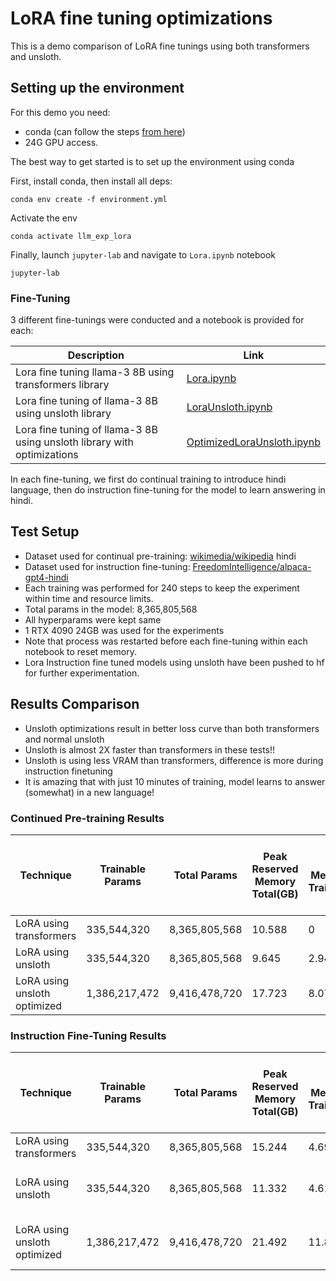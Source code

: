 # LoRA fine tuning optimizations

This is a demo comparison of LoRA fine tunings using both transformers and unsloth.


## Setting up the environment

For this demo you need:
- conda (can follow the steps [from here](https://docs.conda.io/projects/conda/en/latest/user-guide/install/index.html))
- 24G GPU access.

The best way to get started is to set up the environment using conda

First, install conda, then install all deps:

```
conda env create -f environment.yml
```

Activate the env

```
conda activate llm_exp_lora
```

Finally, launch ```jupyter-lab``` and navigate to ```Lora.ipynb``` notebook

```
jupyter-lab
```

### Fine-Tuning

3 different fine-tunings were conducted and a notebook is provided for each:

|Description|Link|
|-----------|----|
|Lora fine tuning llama-3 8B using transformers library|[Lora.ipynb](./Lora.ipynb)|
|Lora fine tuning of llama-3 8B using unsloth library |[LoraUnsloth.ipynb](./LoraUnsloth.ipynb)|
|Lora fine tuning of llama-3 8B using unsloth library with optimizations|[OptimizedLoraUnsloth.ipynb](./OptimizedLoraUnsloth.ipynb)|

In each fine-tuning, we first do continual training to introduce hindi language, then do instruction fine-tuning for the model to learn answering in hindi.

## Test Setup

- Dataset used for continual pre-training: [wikimedia/wikipedia](https://huggingface.co/datasets/wikimedia/wikipedia) hindi
- Dataset used for instruction fine-tuning: [FreedomIntelligence/alpaca-gpt4-hindi](https://huggingface.co/datasets/FreedomIntelligence/alpaca-gpt4-hindi)
- Each training was performed for 240 steps to keep the experiment within time and resource limits.
- Total params in the model: 8,365,805,568
- All hyperparams were kept same
- 1 RTX 4090 24GB was used for the experiments
- Note that process was restarted before each fine-tuning within each notebook to reset memory.
- Lora Instruction fine tuned models using unsloth have been pushed to hf for further experimentation.


## Results Comparison

- Unsloth optimizations result in better loss curve than both transformers and normal unsloth
- Unsloth is almost 2X faster than transformers in these tests!!
- Unsloth is using less VRAM than transformers, difference is more during instruction finetuning
- It is amazing that with just 10 minutes of training, model learns to answer (somewhat) in a new language!

### Continued Pre-training Results

|Technique|Trainable Params|Total Params|Peak Reserved Memory Total(GB)|Peak Memory for Training(GB)|Peak reserved memory % of max memory|Time Taken(s)|
|---------|----------------|------------|------------------------------|----------------------------|------------------------------------|-------------|
|LoRA using transformers|335,544,320|8,365,805,568|10.588|0|45.229|141.3068|
|LoRA using unsloth|335,544,320|8,365,805,568|9.645|2.946|41.2|84.8644|
|LoRA using unsloth optimized|1,386,217,472|9,416,478,720|17.723|8.075|75.707|110.633|

### Instruction Fine-Tuning Results


|Technique|Trainable Params|Total Params|Peak Reserved Memory Total(GB)|Peak Memory for Training(GB)|Peak reserved memory % of max memory|Time Taken(s)|Model|
|---------|----------------|------------|------------------------------|----------------------------|------------------------------------|-------------|-----|
|LoRA using transformers|335,544,320|8,365,805,568|15.244|4.695|65.117|1012.1207|
|LoRA using unsloth|335,544,320|8,365,805,568|11.332|4.613|48.07|596.7715|[lora-llama-3-8B-unsloth](https://huggingface.co/saucam/lora-llama-3-8B-unsloth-unopt)|
|LoRA using unsloth optimized|1,386,217,472|9,416,478,720|21.492|11.824|91.807|672.1318|[lora-llama-3-8B-unsloth](https://huggingface.co/saucam/lora-llama-3-8B-unsloth-opt)|
